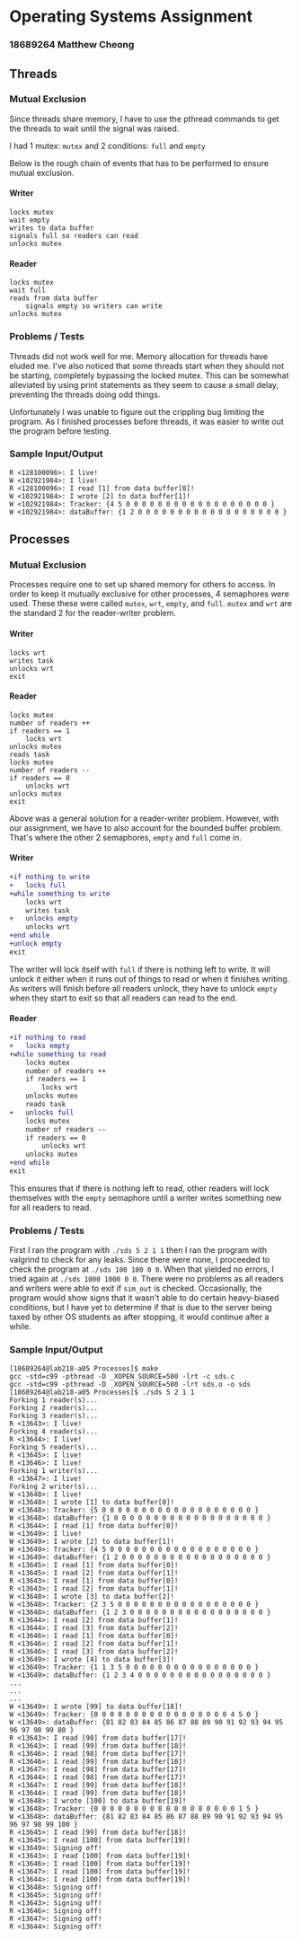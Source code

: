 # Operating Systems Assignment

### 18689264 Matthew Cheong

## Threads

### Mutual Exclusion

Since threads share memory, I have to use the pthread commands to get the
threads to wait until the signal was raised.

I had 1 mutex: `mutex` and 2 conditions: `full` and `empty`

Below is the rough chain of events that has to be performed to
ensure mutual exclusion.

#### Writer

```
locks mutex
wait empty
writes to data buffer
signals full so readers can read
unlocks mutex
```

#### Reader

```
locks mutex
wait full
reads from data buffer
    signals empty so writers can write
unlocks mutex
```

### Problems / Tests

Threads did not work well for me. Memory allocation for threads have eluded me.
I've also noticed that some threads start when they should not be starting,
completely bypassing the locked mutex. This can be somewhat alleviated by using
print statements as they seem to cause a small delay, preventing the threads
doing odd things.

Unfortunately I was unable to figure out the crippling bug
limiting the program. As I finished processes before threads,
it was easier to write out the program before testing.

### Sample Input/Output

```
R <128100096>: I live!
W <102921984>: I live!
R <128100096>: I read [1] from data buffer[0]!
W <102921984>: I wrote [2] to data buffer[1]!
W <102921984>: Tracker: {4 5 0 0 0 0 0 0 0 0 0 0 0 0 0 0 0 0 0 0 }
W <102921984>: dataBuffer: {1 2 0 0 0 0 0 0 0 0 0 0 0 0 0 0 0 0 0 0 }
```

## Processes

### Mutual Exclusion

Processes require one to set up shared memory for others to access. In order to
keep it mutually exclusive for other processes, 4 semaphores were used. These
these were called `mutex`, `wrt`, `empty`, and `full`.
`mutex` and `wrt` are the standard 2 for the reader-writer problem.

#### Writer
```
locks wrt
writes task
unlocks wrt
exit
```

#### Reader
```
locks mutex
number of readers ++
if readers == 1
    locks wrt
unlocks mutex
reads task
locks mutex
number of readers --
if readers == 0
    unlocks wrt
unlocks mutex
exit
```
Above was a general solution for a reader-writer problem. However, with our
assignment, we have to also account for the bounded buffer problem.
That's where the other 2 semaphores, `empty` and `full` come in.

#### Writer
```diff
+if nothing to write
+   locks full
+while something to write
    locks wrt
    writes task
+   unlocks empty
    unlocks wrt
+end while
+unlock empty
exit
```

The writer will lock itself with `full` if there is nothing left to write.
It will unlock it either when it runs out of things to read
or when it finishes writing. As writers will finish before all readers unlock,
they have to unlock `empty` when they start to exit so that all readers can
read to the end.

#### Reader
```diff
+if nothing to read
+   locks empty
+while something to read
    locks mutex
    number of readers ++
    if readers == 1
        locks wrt
    unlocks mutex
    reads task
+   unlocks full
    locks mutex
    number of readers --
    if readers == 0
        unlocks wrt
    unlocks mutex
+end while
exit
```

This ensures that if there is nothing left to read, other readers will lock
themselves with the `empty` semaphore until a writer writes something new for
all readers to read.

### Problems / Tests

First I ran the program with `./sds 5 2 1 1`
then I ran the program with valgrind to check for any leaks.
Since there were none, I proceeded to check the program at `./sds 100 100 0 0`.
When that yielded no errors, I tried again at `./sds 1000 1000 0 0`.
There were no problems as all readers and writers were able to exit if `sim_out`
is checked. Occasionally, the program would show signs that it wasn't able to do
certain heavy-biased conditions, but I have yet to determine if that is due to
the server being taxed by other OS students as after stopping, it would continue
after a while.

### Sample Input/Output

```
[18689264@lab218-a05 Processes]$ make
gcc -std=c99 -pthread -D _XOPEN_SOURCE=500 -lrt -c sds.c
gcc -std=c99 -pthread -D _XOPEN_SOURCE=500 -lrt sds.o -o sds
[18689264@lab218-a05 Processes]$ ./sds 5 2 1 1
Forking 1 reader(s)... 
Forking 2 reader(s)... 
Forking 3 reader(s)... 
R <13643>: I live!
Forking 4 reader(s)... 
R <13644>: I live!
Forking 5 reader(s)... 
R <13645>: I live!
R <13646>: I live!
Forking 1 writer(s)...
R <13647>: I live!
Forking 2 writer(s)...
W <13648>: I live!
W <13648>: I wrote [1] to data buffer[0]!
W <13648>: Tracker: {5 0 0 0 0 0 0 0 0 0 0 0 0 0 0 0 0 0 0 0 }
W <13648>: dataBuffer: {1 0 0 0 0 0 0 0 0 0 0 0 0 0 0 0 0 0 0 0 }
R <13644>: I read [1] from data buffer[0]!
W <13649>: I live!
W <13649>: I wrote [2] to data buffer[1]!
W <13649>: Tracker: {4 5 0 0 0 0 0 0 0 0 0 0 0 0 0 0 0 0 0 0 }
W <13649>: dataBuffer: {1 2 0 0 0 0 0 0 0 0 0 0 0 0 0 0 0 0 0 0 }
R <13645>: I read [1] from data buffer[0]!
R <13645>: I read [2] from data buffer[1]!
R <13643>: I read [1] from data buffer[0]!
R <13643>: I read [2] from data buffer[1]!
W <13648>: I wrote [3] to data buffer[2]!
W <13648>: Tracker: {2 3 5 0 0 0 0 0 0 0 0 0 0 0 0 0 0 0 0 0 }
W <13648>: dataBuffer: {1 2 3 0 0 0 0 0 0 0 0 0 0 0 0 0 0 0 0 0 }
R <13644>: I read [2] from data buffer[1]!
R <13644>: I read [3] from data buffer[2]!
R <13646>: I read [1] from data buffer[0]!
R <13646>: I read [2] from data buffer[1]!
R <13646>: I read [3] from data buffer[2]!
W <13649>: I wrote [4] to data buffer[3]!
W <13649>: Tracker: {1 1 3 5 0 0 0 0 0 0 0 0 0 0 0 0 0 0 0 0 }
W <13649>: dataBuffer: {1 2 3 4 0 0 0 0 0 0 0 0 0 0 0 0 0 0 0 0 }
...
...
...
W <13649>: I wrote [99] to data buffer[18]!
W <13649>: Tracker: {0 0 0 0 0 0 0 0 0 0 0 0 0 0 0 0 0 4 5 0 }
W <13649>: dataBuffer: {81 82 83 84 85 86 87 88 89 90 91 92 93 94 95 96 97 98 99 80 }
R <13643>: I read [98] from data buffer[17]!
R <13643>: I read [99] from data buffer[18]!
R <13646>: I read [98] from data buffer[17]!
R <13646>: I read [99] from data buffer[18]!
R <13647>: I read [98] from data buffer[17]!
R <13644>: I read [98] from data buffer[17]!
R <13647>: I read [99] from data buffer[18]!
R <13644>: I read [99] from data buffer[18]!
W <13648>: I wrote [100] to data buffer[19]!
W <13648>: Tracker: {0 0 0 0 0 0 0 0 0 0 0 0 0 0 0 0 0 0 1 5 }
W <13648>: dataBuffer: {81 82 83 84 85 86 87 88 89 90 91 92 93 94 95 96 97 98 99 100 }
R <13645>: I read [99] from data buffer[18]!
R <13645>: I read [100] from data buffer[19]!
W <13649>: Signing off!
R <13643>: I read [100] from data buffer[19]!
R <13646>: I read [100] from data buffer[19]!
R <13647>: I read [100] from data buffer[19]!
R <13644>: I read [100] from data buffer[19]!
W <13648>: Signing off!
R <13645>: Signing off!
R <13643>: Signing off!
R <13646>: Signing off!
R <13647>: Signing off!
R <13644>: Signing off!
```
